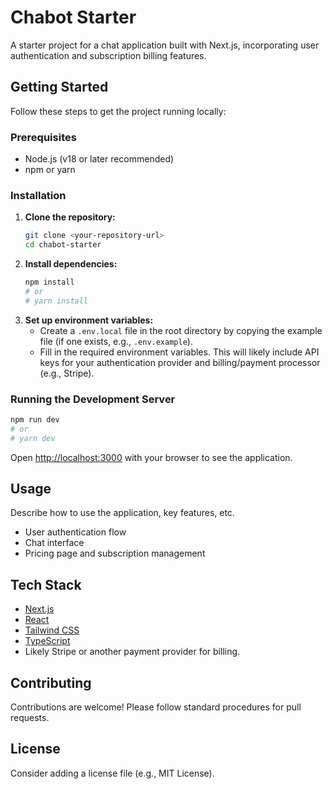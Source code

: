 # Chabot Starter

A starter project for a chat application built with Next.js, incorporating user authentication and subscription billing features.

## Getting Started

Follow these steps to get the project running locally:

### Prerequisites

*   Node.js (v18 or later recommended)
*   npm or yarn

### Installation

1.  **Clone the repository:**
    ```bash
    git clone <your-repository-url>
    cd chabot-starter
    ```
2.  **Install dependencies:**
    ```bash
    npm install
    # or
    # yarn install
    ```
3.  **Set up environment variables:**
    *   Create a `.env.local` file in the root directory by copying the example file (if one exists, e.g., `.env.example`).
    *   Fill in the required environment variables. This will likely include API keys for your authentication provider and billing/payment processor (e.g., Stripe).

### Running the Development Server

```bash
npm run dev
# or
# yarn dev
```

Open [http://localhost:3000](http://localhost:3000) with your browser to see the application.

## Usage

Describe how to use the application, key features, etc.
*   User authentication flow
*   Chat interface
*   Pricing page and subscription management

## Tech Stack

*   [Next.js](https://nextjs.org/)
*   [React](https://reactjs.org/)
*   [Tailwind CSS](https://tailwindcss.com/)
*   [TypeScript](https://www.typescriptlang.org/)
*   Likely Stripe or another payment provider for billing.

## Contributing

Contributions are welcome! Please follow standard procedures for pull requests.

## License

Consider adding a license file (e.g., MIT License). 